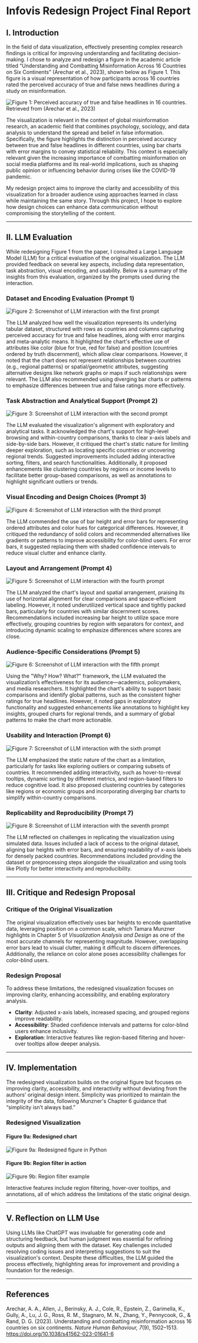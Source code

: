 # Infovis Redesign Project Final Report

## I. Introduction

In the field of data visualization, effectively presenting complex research findings is critical for improving understanding and facilitating decision-making. I chose to analyze and redesign a figure in the academic article titled “Understanding and Combatting Misinformation Across 16 Countries on Six Continents” (Arechar et al., 2023), shown below as Figure 1. This figure is a visual representation of how participants across 16 countries rated the perceived accuracy of true and false news headlines during a study on misinformation.

![Figure 1: Perceived accuracy of true and false headlines in 16 countries. Retrieved from (Arechar et al., 2023)](Figures/original_figure.png)

The visualization is relevant in the context of global misinformation research, an academic field that combines psychology, sociology, and data analysis to understand the spread and belief in false information. Specifically, the figure highlights the distinction in perceived accuracy between true and false headlines in different countries, using bar charts with error margins to convey statistical reliability. This context is especially relevant given the increasing importance of combatting misinformation on social media platforms and its real-world implications, such as shaping public opinion or influencing behavior during crises like the COVID-19 pandemic.

My redesign project aims to improve the clarity and accessibility of this visualization for a broader audience using approaches learned in class while maintaining the same story. Through this project, I hope to explore how design choices can enhance data communication without compromising the storytelling of the content.

---

## II. LLM Evaluation

While redesigning Figure 1 from the paper, I consulted a Large Language Model (LLM) for a critical evaluation of the original visualization. The LLM provided feedback on several key aspects, including data representation, task abstraction, visual encoding, and usability. Below is a summary of the insights from this evaluation, organized by the prompts used during the interaction.

### Dataset and Encoding Evaluation (Prompt 1)

![Figure 2: Screenshot of LLM interaction with the first prompt](Figures/prompt2.png)

The LLM analyzed how well the visualization represents its underlying tabular dataset, structured with rows as countries and columns capturing perceived accuracy for true and false headlines, along with error margins and meta-analytic means. It highlighted the chart's effective use of attributes like color (blue for true, red for false) and position (countries ordered by truth discernment), which allow clear comparisons. However, it noted that the chart does not represent relationships between countries (e.g., regional patterns) or spatial/geometric attributes, suggesting alternative designs like network graphs or maps if such relationships were relevant. The LLM also recommended using diverging bar charts or patterns to emphasize differences between true and false ratings more effectively.

### Task Abstraction and Analytical Support (Prompt 2)

![Figure 3: Screenshot of LLM interaction with the second prompt](Figures/prompt3.png)

The LLM evaluated the visualization's alignment with exploratory and analytical tasks. It acknowledged the chart's support for high-level browsing and within-country comparisons, thanks to clear x-axis labels and side-by-side bars. However, it critiqued the chart's static nature for limiting deeper exploration, such as locating specific countries or uncovering regional trends. Suggested improvements included adding interactive sorting, filters, and search functionalities. Additionally, it proposed enhancements like clustering countries by regions or income levels to facilitate better group-based comparisons, as well as annotations to highlight significant outliers or trends.

### Visual Encoding and Design Choices (Prompt 3)

![Figure 4: Screenshot of LLM interaction with the third prompt](Figures/prompt4.png)

The LLM commended the use of bar height and error bars for representing ordered attributes and color hues for categorical differences. However, it critiqued the redundancy of solid colors and recommended alternatives like gradients or patterns to improve accessibility for color-blind users. For error bars, it suggested replacing them with shaded confidence intervals to reduce visual clutter and enhance clarity.

### Layout and Arrangement (Prompt 4)

![Figure 5: Screenshot of LLM interaction with the fourth prompt](Figures/prompt5.png)

The LLM analyzed the chart's layout and spatial arrangement, praising its use of horizontal alignment for clear comparisons and space-efficient labeling. However, it noted underutilized vertical space and tightly packed bars, particularly for countries with similar discernment scores. Recommendations included increasing bar height to utilize space more effectively, grouping countries by region with separators for context, and introducing dynamic scaling to emphasize differences where scores are close.


### Audience-Specific Considerations (Prompt 5)

![Figure 6: Screenshot of LLM interaction with the fifth prompt](Figures/prompt6.png)

Using the "Why? How? What?" framework, the LLM evaluated the visualization’s effectiveness for its audience—academics, policymakers, and media researchers. It highlighted the chart's ability to support basic comparisons and identify global patterns, such as the consistent higher ratings for true headlines. However, it noted gaps in exploratory functionality and suggested enhancements like annotations to highlight key insights, grouped charts for regional trends, and a summary of global patterns to make the chart more actionable.


### Usability and Interaction (Prompt 6)

![Figure 7: Screenshot of LLM interaction with the sixth prompt](Figures/prompt7.png)

The LLM emphasized the static nature of the chart as a limitation, particularly for tasks like exploring outliers or comparing subsets of countries. It recommended adding interactivity, such as hover-to-reveal tooltips, dynamic sorting by different metrics, and region-based filters to reduce cognitive load. It also proposed clustering countries by categories like regions or economic groups and incorporating diverging bar charts to simplify within-country comparisons.


### Replicability and Reproducibility (Prompt 7)

![Figure 8: Screenshot of LLM interaction with the seventh prompt](Figures/prompt8.png)

The LLM reflected on challenges in replicating the visualization using simulated data. Issues included a lack of access to the original dataset, aligning bar heights with error bars, and ensuring readability of x-axis labels for densely packed countries. Recommendations included providing the dataset or preprocessing steps alongside the visualization and using tools like Plotly for better interactivity and reproducibility.

---

## III. Critique and Redesign Proposal

### Critique of the Original Visualization

The original visualization effectively uses bar heights to encode quantitative data, leveraging position on a common scale, which Tamara Munzner highlights in Chapter 5 of *Visualization Analysis and Design* as one of the most accurate channels for representing magnitude. However, overlapping error bars lead to visual clutter, making it difficult to discern differences. Additionally, the reliance on color alone poses accessibility challenges for color-blind users.

### Redesign Proposal

To address these limitations, the redesigned visualization focuses on improving clarity, enhancing accessibility, and enabling exploratory analysis.

- **Clarity**: Adjusted x-axis labels, increased spacing, and grouped regions improve readability.
- **Accessibility**: Shaded confidence intervals and patterns for color-blind users enhance inclusivity.
- **Exploration**: Interactive features like region-based filtering and hover-over tooltips allow deeper analysis.

---

## IV. Implementation

The redesigned visualization builds on the original figure but focuses on improving clarity, accessibility, and interactivity without deviating from the authors' original design intent. Simplicity was prioritized to maintain the integrity of the data, following Munzner's Chapter 6 guidance that “simplicity isn’t always bad.”

### Redesigned Visualization

#### Figure 9a: Redesigned chart  
![Figure 9a: Redesigned figure in Python](Figures/redesign1.png)

#### Figure 9b: Region filter in action  
![Figure 9b: Region filter example](Figures/redesign1_5.png)

Interactive features include region filtering, hover-over tooltips, and annotations, all of which address the limitations of the static original design.

---

## V. Reflection on LLM Use

Using LLMs like ChatGPT was invaluable for generating code and structuring feedback, but human judgment was essential for refining outputs and aligning them with the dataset. Key challenges included resolving coding issues and interpreting suggestions to suit the visualization's context. Despite these difficulties, the LLM guided the process effectively, highlighting areas for improvement and providing a foundation for the redesign.

---
## References

Arechar, A. A., Allen, J., Berinsky, A. J., Cole, R., Epstein, Z., Garimella, K., Gully, A., Lu, J. G., Ross, R. M., Stagnaro, M. N., Zhang, Y., Pennycook, G., & Rand, D. G. (2023). Understanding and combatting misinformation across 16 countries on six continents. *Nature Human Behaviour, 7*(9), 1502–1513. https://doi.org/10.1038/s41562-023-01641-6
